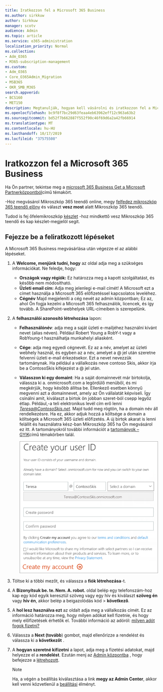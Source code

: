 ```yaml
---
title: Iratkozzon fel a Microsoft 365 Business
ms.author: sirkkuw
author: Sirkkuw
manager: scotv
audience: Admin
ms.topic: article
ms.service: o365-administration
localization_priority: Normal
ms.collection:
- Adm_O365
- M365-subscription-management
ms.custom:
- Adm_O365
- Core_O365Admin_Migration
- MSB365
- OKR_SMB_M365
search.appverid:
- BCS160
- MET150
description: Megtanulják, hogyan kell vásárolni és iratkozzon fel a Microsoft 365 Business.
ms.openlocfilehash: bc9f8f7bc29d63feaa4eb63962eff12c963a63b2
ms.sourcegitcommit: bd52f7b662887f552f90c46f69d6a2a42fb66914
ms.translationtype: MT
ms.contentlocale: hu-HU
ms.lasthandoff: 10/17/2019
ms.locfileid: "37575508"
---
```

# <a name="sign-up-for-microsoft-365-business"></a>Iratkozzon fel a Microsoft 365 Business

Ha Ön partner, tekintse meg a [microsoft 365 Business Get a Microsoft Partnerközpontból](get-microsoft-365-business.md#get-microsoft-365-business-from-microsoft-partner-center)című témakört.

-Hoz megvásárol Mikroszkóp 365 teendő online, megy [felfedez mikroszkóp 365 teendő előny](https://www.microsoft.com/microsoft-365/business#pmg-cmp-desktop) és választ **vesz most** alatt Mikroszkóp 365 teendő.

Tudod is fej őfelemikroszkóp [készlet](https://www.microsoft.com/en-us/store/locations/find-a-store?icid=en-us_UF_FAS) -hoz mindkettő vesz Mikroszkóp 365 teendő és kap készlet-megjelöl segít.

## <a name="complete-the-sign-up-steps"></a>Fejezze be a feliratkozott lépéseket

A Microsoft 365 Business megvásárlása után végezze el az alábbi lépéseket.

1. A **Welcome, menjünk tudni, hogy** az oldal adja meg a szükséges információkat. Ne feledje, hogy:
 
    -  **Országok vagy régiók:** Ez határozza meg a kapott szolgáltatást, és később nem módosítható.
    - **Üzleti email cím:** Adja meg jelenlegi e-mail címét! A Microsoft ezt a címet használja a Microsoft 365 előfizetéssel kapcsolatos leveléhez.
    - **Cégnév** Majd megjeleníti a cég nevét az admin központban; Ez az, ahol Ön fogja kezelni a Microsoft 365 felhasználók, licencek, és így tovább. A SharePoint-webhelyek URL-címeiben is szerepelünk.

2. A **felhasználói azonosító létrehozása** lapon:

    - **Felhasználónév**: adja meg a saját üzleti e-mailjéhez használni kívánt nevet (alias néven). Például Robert Young a RobY-t vagy a RobYoung-t használhatja munkahelyi aliasként.
    - **Cége**: adja meg egyedi cégnevét. Ez az a név, amelyet az üzleti webhely használ, és egyben az a név, amelyet a @ jel után szeretne felvenni üzleti e-mail érkezésekor. Ezt a nevet nevezzük tartománynak. Ha például a vállalkozás neve contoso Skis, akkor írja be a ContosoSkis kifejezést a @ jel után.
    - **Válasszon ki egy domaint**: Ha a saját domainnevét már birtokolja, válassza ki a. onmicrosoft.com a legördülő menüből, és mi megkérjük, hogy később állítsa be. Ellenkező esetben könnyű megvenni azt a domainnevet, amely az Ön vállalatát képviseli. Így csinálni amit, kiválaszt a birtok ön jobban szeret-ból csepp legyőz étlap. Például,-a teli elektronikus levél cím erő lenni *Teresa@ContosoSkis.net*. Majd tudd meg rögtön, ha a domain név áll rendelkezésre. Ha ez, akkor adjuk hozzá a költsége a domain a költségek a Microsoft 365 üzleti előfizetés. A új birtok akarat is lenni felállít és használatra kész-ban Mikroszkóp 365 ha Ön megvásárol ez itt. A tartományokról további információt a [tartományok – GYIK](https://docs.microsoft.com/office365/admin/setup/domains-faq)című témakörben talál.
    
        ![Ernyőz-ból teremt-a felhasználó azonosítás oldal.](media/signinuserid.png)

3. Töltse ki a többi mezőt, és válassza a **fiók létrehozása**-t.
4. A **Bizonyítsuk be. te. Nem. A. robot.** oldal belép egy telefonszám-hoz kap egy kód egyik keresztül szöveg vagy egy hív és kiválaszt **szöveg én** vagy **hív én**, akkor belép a beigazolódás kód \> **következő**.
5. A **hol lesz használva ezt** az oldalt adja meg a vállalkozás címét. Ez az információ határozza meg, hogy milyen adókat kell fizetnie, és hogy mely előfizetések érhetők el. További információ az adóról: [milyen adót fogok fizetni?](https://docs.microsoft.com/office365/admin/subscriptions-and-billing/what-tax-will-i-be-charged?view=o365-worldwide) 
1. Válassza a **Next (tovább**) gombot, majd ellenőrizze a rendelést és válassza ki a **következőt** .
1. A **hogyan szeretné kifizetni** a lapot, adja meg a fizetési adatokat, majd helyezze el a **rendelést**.
    Ezután menj az [Admin központba](https://docs.microsoft.com/en-us/office365/admin/subscriptions-and-billing/what-tax-will-i-be-charged?view=o365-worldwide) , hogy befejezze a [létrehozott](set-up.md).

    > [!NOTE]
    > Ha, a végén a beállítás kiválasztása a link **megy az Admin Center**, akkor kell venni közvetlenül a [beállítási](set-up.md) élményt.
